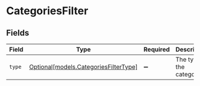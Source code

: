 # CategoriesFilter


## Fields

| Field                                                                      | Type                                                                       | Required                                                                   | Description                                                                | Example                                                                    |
| -------------------------------------------------------------------------- | -------------------------------------------------------------------------- | -------------------------------------------------------------------------- | -------------------------------------------------------------------------- | -------------------------------------------------------------------------- |
| `type`                                                                     | [Optional[models.CategoriesFilterType]](../models/categoriesfiltertype.md) | :heavy_minus_sign:                                                         | The type of the category.                                                  | expense                                                                    |
